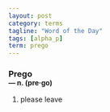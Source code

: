 ```yaml
---
layout: post
category: terms
tagline: "Word of the Day"
tags: [alpha_p]
term: prego
---
```


<h3>Prego<br/> <small>&mdash; n. (pre<span>&middot;</span>go)</small></h3>
<p><ol><li>please leave</li>
</ol></p>

